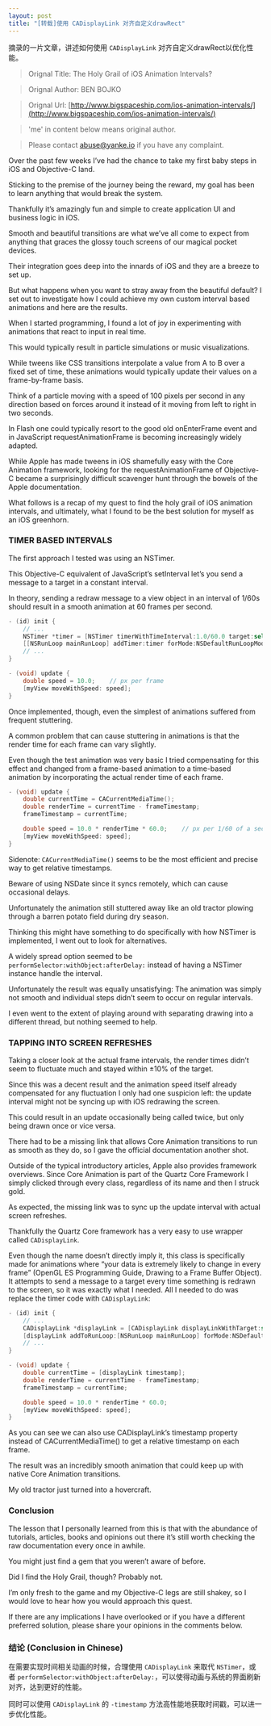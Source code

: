 ```yaml
---
layout: post
title: "[转载]使用 CADisplayLink 对齐自定义drawRect"
---
```


摘录的一片文章，讲述如何使用 `CADisplayLink` 对齐自定义drawRect以优化性能。

> Orignal Title:  The Holy Grail of iOS Animation Intervals?

> Orignal Author: BEN BOJKO

> Orignal Url:   [http://www.bigspaceship.com/ios-animation-intervals/](http://www.bigspaceship.com/ios-animation-intervals/)

> 'me' in content below means original author.

> Please contact [abuse@yanke.io](mailto:abuse@yanke.io) if you have any complaint.

Over the past few weeks I’ve had the chance to take my first baby steps in iOS and Objective-C land. 

Sticking to the premise of the journey being the reward, my goal has been to learn anything that would break the system. 

Thankfully it’s amazingly fun and simple to create application UI and business logic in iOS. 

Smooth and beautiful transitions are what we’ve all come to expect from anything that graces the glossy touch screens of our magical pocket devices. 

Their integration goes deep into the innards of iOS and they are a breeze to set up. 

But what happens when you want to stray away from the beautiful default? I set out to investigate how I could achieve my own custom interval based animations and here are the results.

When I started programming, I found a lot of joy in experimenting with animations that react to input in real time. 

This would typically result in particle simulations or music visualizations. 

While tweens like CSS transitions interpolate a value from A to B over a fixed set of time, these animations would typically update their values on a frame-by-frame basis. 

Think of a particle moving with a speed of 100 pixels per second in any direction based on forces around it instead of it moving from left to right in two seconds. 

In Flash one could typically resort to the good old onEnterFrame event and in JavaScript requestAnimationFrame is becoming increasingly widely adapted.

While Apple has made tweens in iOS shamefully easy with the Core Animation framework, looking for the requestAnimationFrame of Objective-C became a surprisingly difficult scavenger hunt through the bowels of the Apple documentation. 

What follows is a recap of my quest to find the holy grail of iOS animation intervals, and ultimately, what I found to be the best solution for myself as an iOS greenhorn.

### TIMER BASED INTERVALS

The first approach I tested was using an NSTimer. 

This Objective-C equivalent of JavaScript’s setInterval let’s you send a message to a target in a constant interval. 

In theory, sending a redraw message to a view object in an interval of 1/60s should result in a smooth animation at 60 frames per second.

```objective-c
- (id) init {
	// ...
	NSTimer *timer = [NSTimer timerWithTimeInterval:1.0/60.0 target:self selector:@selector(update:) userInfo:nil repeats:YES];
	[[NSRunLoop mainRunLoop] addTimer:timer forMode:NSDefaultRunLoopMode];
	// ...
}

- (void) update {
	double speed = 10.0;	// px per frame
	[myView moveWithSpeed: speed];
}
```

Once implemented, though, even the simplest of animations suffered from frequent stuttering. 

A common problem that can cause stuttering in animations is that the render time for each frame can vary slightly. 

Even though the test animation was very basic I tried compensating for this effect and changed from a frame-based animation to a time-based animation by incorporating the actual render time of each frame.

```objective-c
- (void) update {
	double currentTime = CACurrentMediaTime();
	double renderTime = currentTime - frameTimestamp;
	frameTimestamp = currentTime;

	double speed = 10.0 * renderTime * 60.0;	// px per 1/60 of a second (≈ 1 frame)
	[myView moveWithSpeed: speed];
}
```

Sidenote: `CACurrentMediaTime()` seems to be the most efficient and precise way to get relative timestamps. 

Beware of using NSDate since it syncs remotely, which can cause occasional delays.

Unfortunately the animation still stuttered away like an old tractor plowing through a barren potato field during dry season. 

Thinking this might have something to do specifically with how NSTimer is implemented, I went out to look for alternatives. 

A widely spread option seemed to be `performSelector:withObject:afterDelay:` instead of having a NSTimer instance handle the interval. 

Unfortunately the result was equally unsatisfying: The animation was simply not smooth and individual steps didn’t seem to occur on regular intervals. 

I even went to the extent of playing around with separating drawing into a different thread, but nothing seemed to help.

### TAPPING INTO SCREEN REFRESHES

Taking a closer look at the actual frame intervals, the render times didn’t seem to fluctuate much and stayed within ±10% of the target. 

Since this was a decent result and the animation speed itself already compensated for any fluctuation I only had one suspicion left: the update interval might not be syncing up with iOS redrawing the screen. 

This could result in an update occasionally being called twice, but only being drawn once or vice versa.

There had to be a missing link that allows Core Animation transitions to run as smooth as they do, so I gave the official documentation another shot.

Outside of the typical introductory articles, Apple also provides framework overviews. Since Core Animation is part of the Quartz Core Framework I simply clicked through every class, regardless of its name and then I struck gold.

As expected, the missing link was to sync up the update interval with actual screen refreshes. 

Thankfully the Quartz Core framework has a very easy to use wrapper called `CADisplayLink`. 

Even though the name doesn’t directly imply it, this class is specifically made for animations where “your data is extremely likely to change in every frame” (OpenGL ES Programming Guide, Drawing to a Frame Buffer Object). It attempts to send a message to a target every time something is redrawn to the screen, so it was exactly what I needed. All I needed to do was replace the timer code with `CADisplayLink`:

```objective-c
- (id) init {
	// ...
	CADisplayLink *displayLink = [CADisplayLink displayLinkWithTarget:self selector:@selector(update:)];
	[displayLink addToRunLoop:[NSRunLoop mainRunLoop] forMode:NSDefaultRunLoopMode];
	// ...
}

- (void) update {
	double currentTime = [displayLink timestamp];
	double renderTime = currentTime - frameTimestamp;
	frameTimestamp = currentTime;

	double speed = 10.0 * renderTime * 60.0;
	[myView moveWithSpeed: speed];
}
```

As you can see we can also use CADisplayLink’s timestamp property instead of CACurrentMediaTime() to get a relative timestamp on each frame. 

The result was an incredibly smooth animation that could keep up with native Core Animation transitions. 

My old tractor just turned into a hovercraft.

### Conclusion

The lesson that I personally learned from this is that with the abundance of tutorials, articles, books and opinions out there it’s still worth checking the raw documentation every once in awhile. 

You might just find a gem that you weren’t aware of before.

Did I find the Holy Grail, though? Probably not. 

I’m only fresh to the game and my Objective-C legs are still shakey, so I would love to hear how you would approach this quest. 

If there are any implications I have overlooked or if you have a different preferred solution, please share your opinions in the comments below.

### 结论 (Conclusion in Chinese)

在需要实现时间相关动画的时候，合理使用 `CADisplayLink` 来取代 `NSTimer`，或者 `performSelector:withObject:afterDelay:`，可以使得动画与系统的界面刷新对齐，达到更好的性能。

同时可以使用 `CADisplayLink` 的 `-timestamp` 方法高性能地获取时间戳，可以进一步优化性能。